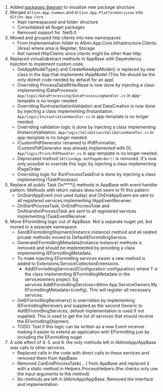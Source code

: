 1. Added [packages diagram](packages.drawio.svg) to visualize new package structure
2. Merged `Altinn.App.Common` and `Altinn.App.PlatformServices` into `Altinn.App.Core`
   - Kept namespacesd and folder structure
   - Consolidated all Nuget packages
   - Removed support for .Net5.0
3. Moved and grouped http clients into new namespaces
   - From Implementation folder to Altinn.App.Core.Infrastructure.Clients.[Area] where area is Register, Storage
   - Not named HttpClients since clients might be other than http.
4. Replaced virtual/abstract methods in AppBase with Dependency Injection to implement custom code.
   - GetAppModelType() and CreateNewAppModel() is replaced by new class in the App that implements IAppModel (This file should be the only dotnet code needed by default for an app)
   - Overriding ProcessDataWrite/Read is now done by injecting a class implementing IDataProcessor. `App/logic/DataProcessing/DataProcessingHandler.cs` in app-template is no longer needed
   - Overriding RunInstantiationValidation and DataCreation is now done by injecting a class implementing IInstantiation. `App/logic/InstantiationHandler.cs` in app-template is no longer needed.
   - Overriding validation logic is done by injecting a class implementing IInstanceValidation. `App/logic/Validation/ValidationHandler.cs` in app-template is no longer needed.
   - ICustomPdfGenerator renamed to IPdfFormatter, ICustomPdfGenerator was already implemented with DI, `App/logic/Print/PdfHandler.cs` in app-template is no longer needed.
   - Deprecated method `IAltinnApp.GetPageOrder()` is removed. It's now only possible to override this logic by injecting a class implementing IPageOrder
   - Overriding logic for RunProcessTaskEnd is done by injecting a class implementing ITaskProcessor.  
5. Replace all public Task On****() methods in AppBase with event handler pattern. Methods with return values does not seem to fit this pattern
   - OnStartAppEvent (not used today) and OnEndAppEvent are sent to all registered services implementing IAppEventReceiver.
   - OnStartProcessTask, OnEndProcessTask and OnAbandonProcessTask are sent to all registered services implementing ITaskEventReceiver.
6. Move EFormidling logic out of AppBase. Not a separate nuget yet, but moved to a separate namespace
   - SendEFormidlingShipment(Instance instance) method and all related private methods moved to DefaultEFormidlingService.
   - GenerateEFormidlingMetadata(Instance instance) methods is removed and should be implemented by providing a class implementing IEFormidlingMetadata.
   - To make injecting EFormidling services easier a new method is added to Extensions.ServiceCollectionExtensions.
     - AddEFormidlingServices<T>(IConfiguration configuration) where T is the class implementing IEFormidlingMetadata in the serviceowners project. Eg: services.AddEFormidlingServices<Altinn.App.ServiceOwners.MyEFormidlingMetadata>(config). This will register all necessary services.
   - GetEFormidlingReceivers() is overridden by implementing IEFormidlingReceivers and supplied as the second Generic to AddEFromidlingServices, default implementation is used if not supplied. This is used to get the list of services that should receive the EFormidlingShipment.
   - TODO: Test if this logic can be written as a new Event receiver making it easier to extend an application with EFormidling just by including the EFormidling nuget
7. A side effect of 4. 5. and 6. the only methods left in IAltinnApp/AppBase was calls to other services.
   - Replaced calls in the code with direct calls to these services and removed them from AppBase.
   - Removed CanEndProcessTask(....) from AppBase and replaced it with a static method in Helpers.ProcessHelpers (the checks only use the input arguments to the method)
   - No methods are left in IAltinnApp/AppBase. Removed the interface and implementation.